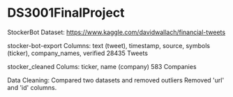# DS3001FinalProject
StockerBot Dataset: https://www.kaggle.com/davidwallach/financial-tweets

stocker-bot-export
Columns: text (tweet), timestamp, source, symbols (ticker), company_names, verified
28435 Tweets

stocker_cleaned
Colums: ticker, name (company)
583 Companies

Data Cleaning:
Compared two datasets and removed outliers
Removed 'url' and 'id' columns. 

